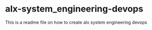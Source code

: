 # alx-system_engineering-devops
This is a readme file on how to create alx system engineering devops
